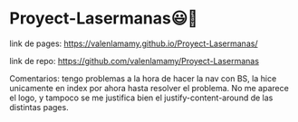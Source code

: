 # Proyect-Lasermanas😃💛

link de pages: https://valenlamamy.github.io/Proyect-Lasermanas/

link de repo: https://github.com/valenlamamy/Proyect-Lasermanas

Comentarios: tengo problemas a la hora de hacer la nav con BS, la hice unicamente en index por ahora hasta resolver el problema. No me aparece el logo, y tampoco se me justifica bien el justify-content-around de las distintas pages.
